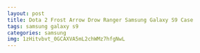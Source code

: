 ```yaml
---
layout: post
title: Dota 2 Frost Arrow Drow Ranger Samsung Galaxy S9 Case
tags: samsung galaxy s9
categories: samsung
img: 1zHitvbvt_0GCAXVA5mL2chWMz7hfgNwL
---
```

